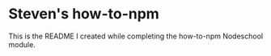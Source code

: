 Steven's how-to-npm
========================

This is the README I created while completing the how-to-npm Nodeschool module.
